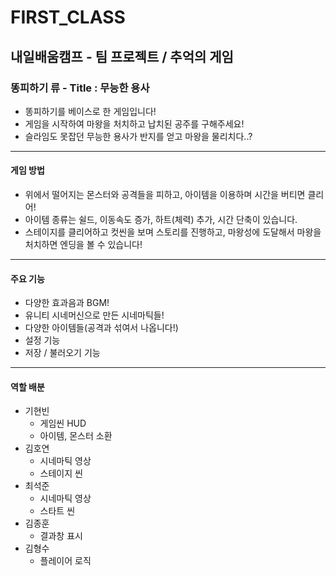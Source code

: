 FIRST_CLASS
=============
## 내일배움캠프 - 팀 프로젝트 / 추억의 게임
### 똥피하기 류 - Title : 무능한 용사
* 똥피하기를 베이스로 한 게임입니다!
* 게임을 시작하여 마왕을 처치하고 납치된 공주를 구해주세요!
* 슬라임도 못잡던 무능한 용사가 반지를 얻고 마왕을 물리치다..?

---
#### 게임 방법
* 위에서 떨어지는 몬스터와 공격들을 피하고, 아이템을 이용하며 시간을 버티면 클리어!
* 아이템 종류는 쉴드, 이동속도 증가, 하트(체력) 추가, 시간 단축이 있습니다.
* 스테이지를 클리어하고 컷씬을 보며 스토리를 진행하고, 마왕성에 도달해서 마왕을 처치하면 엔딩을 볼 수 있습니다!

---
#### 주요 기능
* 다양한 효과음과 BGM!
* 유니티 시네머신으로 만든 시네마틱들!
* 다양한 아이템들(공격과 섞여서 나옵니다!)
* 설정 기능
* 저장 / 불러오기 기능

---
#### 역할 배분
* 기현빈
  * 게임씬 HUD
  * 아이템, 몬스터 소환
* 김호연
  * 시네마틱 영상
  * 스테이지 씬
* 최석준
  * 시네마틱 영상
  * 스타트 씬
* 김종훈
  * 결과창 표시
* 김형수
  * 플레이어 로직   
    
    
    
